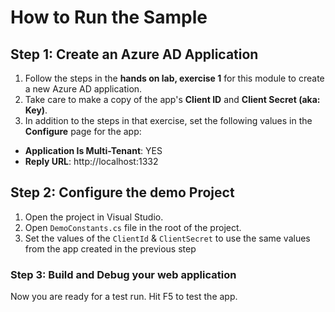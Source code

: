 # How to Run the Sample

## Step 1: Create an Azure AD Application
1. Follow the steps in the **hands on lab, exercise 1** for this module to create a new Azure AD application.
1. Take care to make a copy of the app's **Client ID** and **Client Secret (aka: Key)**.
1. In addition to the steps in that exercise, set the following values in the **Configure** page for the app:
  - **Application Is Multi-Tenant**: YES
  - **Reply URL**: http://localhost:1332

## Step 2: Configure the demo Project
1. Open the project in Visual Studio.
1. Open `DemoConstants.cs` file in the root of the project.
1. Set the values of the `ClientId` & `ClientSecret` to use the same values from the app created in the previous step

### Step 3: Build and Debug your web application
Now you are ready for a test run. Hit F5 to test the app.